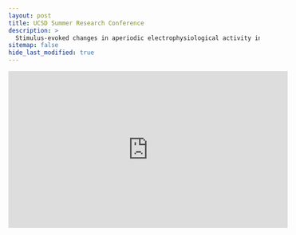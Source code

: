 ```yaml
---
layout: post
title: UCSD Summer Research Conference
description: >
  Stimulus-evoked changes in aperiodic electrophysiological activity in macaque visual cortex
sitemap: false
hide_last_modified: true
---
```


<iframe width="560" height="315" src="https://www.youtube.com/embed/9QJHxx2nceA?si=eTIpnA_stsIF8dic" title="YouTube video player" frameborder="0" allow="accelerometer; autoplay; clipboard-write; encrypted-media; gyroscope; picture-in-picture; web-share" referrerpolicy="strict-origin-when-cross-origin" allowfullscreen></iframe>